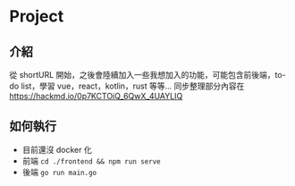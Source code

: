 # Project

## 介紹
從 shortURL 開始，之後會陸續加入一些我想加入的功能，可能包含前後端，to-do list，學習 vue，react，kotlin，rust 等等...
同步整理部分內容在 https://hackmd.io/0p7KCTOiQ_6QwX_4UAYLIQ

## 如何執行
- 目前還沒 docker 化
- 前端 `cd ./frontend && npm run serve`
- 後端 `go run main.go`